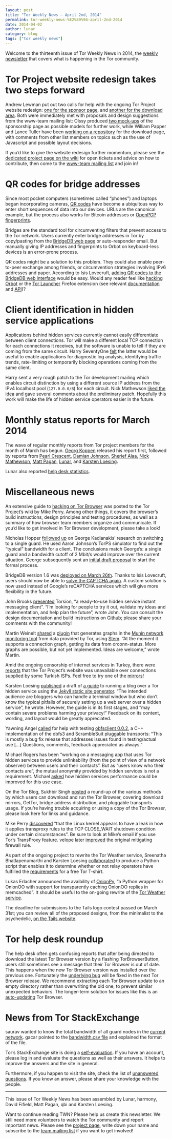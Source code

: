 ```yaml
---
layout: post
title: "Tor Weekly News — April 2nd, 2014"
permalink: tor-weekly-news-%E2%80%94-april-2nd-2014
date: 2014-04-02
author: lunar
category: blog
tags: ["tor weekly news"]
---
```


Welcome to the thirteenth issue of Tor Weekly News in 2014, the [weekly newsletter](https://lists.torproject.org/cgi-bin/mailman/listinfo/tor-news) that covers what is happening in the Tor community.

# Tor Project website redesign takes two steps forward

Andrew Lewman put out two calls for help with the ongoing Tor Project  
website redesign: [one for the sponsor page](https://lists.torproject.org/pipermail/www-team/2014-March/000238.html), and [another for the download area](https://lists.torproject.org/pipermail/www-team/2014-March/000249.html). Both were immediately met with proposals and design suggestions from the www-team mailing list: Olssy produced [two mock-ups](http://tor.harrytuttle.net/) of the sponsorship page as possible models for further work, while William Papper and Lance Tuller have been [working on a repository](https://github.com/wpapper/tor-download-web) for the download page, with comments from other list members on topics such as the use of Javascript and possible layout decisions.

If you’d like to give the website redesign further momentum, please see the [dedicated project page on the wiki](https://trac.torproject.org/projects/tor/wiki/Website) for open tickets and advice on how to contribute, then come to the [www-team mailing list](https://lists.torproject.org/cgi-bin/mailman/listinfo/www-team) and join in!

# QR codes for bridge addresses

Since most pocket computers (sometimes called “phones”) and laptops began incorporating cameras, [QR codes](https://en.wikipedia.org/wiki/QR_code) have become a ubiquitous way to enter short sequences of data into our devices. URLs are the canonical example, but the process also works for Bitcoin addresses or [OpenPGP fingerprints](http://web.monkeysphere.info/monkeysign/).

Bridges are the standard tool for circumventing filters that prevent access to the Tor network. Users currently enter bridge addresses in Tor by copy/pasting from the [BridgeDB web page](https://bridges.torproject.org/) or auto-responder email. But manually giving IP addresses and fingerprints to Orbot on keyboard-less devices is an error-prone process.

QR codes might be a solution to this problem. They could also enable peer-to-peer exchange among friends, or circumvention strategies involving IPv6 addresses and paper. According to Isis Lovecruft, [adding QR codes to the BridgeDB web interface](https://bugs.torproject.org/11345) would be easy. Would any reader feel like [hacking Orbot](https://bugs.torproject.org/5096) or the [Tor Launcher](https://gitweb.torproject.org/tor-launcher.git) Firefox extension (see relevant [documentation](https://developer.mozilla.org/en-US/docs/WebRTC/taking_webcam_photos) and [API](https://developer.mozilla.org/en-US/docs/Web/API/Navigator.getUserMedia))?

# Client identification in hidden service applications

Applications behind hidden services currently cannot easily differentiate between client connections. Tor will make a different local TCP connection for each connections it receives, but the software is unable to tell if they are coming from the same circuit. Harry SeventyOne [felt](https://lists.torproject.org/pipermail/tor-dev/2014-March/006576.html) the latter would be useful to enable applications for diagnostic log analysis, identifying traffic trends, rate-limiting or temporarily blocking operations coming from the same client.

Harry sent a very rough patch to the Tor development mailing which enables circuit distinction by using a different source IP address from the IPv4 localhost pool (`127.0.0.0/8`) for each circuit. Nick Mathewson [liked the idea](https://lists.torproject.org/pipermail/tor-dev/2014-March/006610.html) and gave several comments about the preliminary patch. Hopefully this work will make the life of hidden service operators easier in the future.

# Monthly status reports for March 2014

The wave of regular monthly reports from Tor project members for the month of March has begun. [Georg Koppen](https://lists.torproject.org/pipermail/tor-reports/2014-March/000487.html) released his report first, followed by reports from [Pearl Crescent](https://lists.torproject.org/pipermail/tor-reports/2014-March/000488.html), [Damian Johnson](https://lists.torproject.org/pipermail/tor-reports/2014-March/000489.html), [Sherief Alaa](https://lists.torproject.org/pipermail/tor-reports/2014-April/000490.html), [Nick Mathewson](https://lists.torproject.org/pipermail/tor-reports/2014-April/000491.html), [Matt Pagan](https://lists.torproject.org/pipermail/tor-reports/2014-April/000492.html), [Lunar](https://lists.torproject.org/pipermail/tor-reports/2014-April/000494.html), and [Karsten Loesing](https://lists.torproject.org/pipermail/tor-reports/2014-April/000495.html).

Lunar also reported [help desk statistics](https://lists.torproject.org/pipermail/tor-reports/2014-April/000493.html).

# Miscellaneous news

An extensive guide to [hacking on Tor Browser](https://trac.torproject.org/projects/tor/wiki/doc/TorBrowser/Hacking) was posted to the Tor Project’s wiki by Mike Perry. Among other things, it covers the browser’s build instructions, design principles and testing procedures, as well as a summary of how browser team members organize and communicate. If you’d like to get involved in Tor Browser development, please take a look!

Nicholas Hopper [followed](https://lists.torproject.org/pipermail/tor-dev/2014-March/006563.html) [up](https://lists.torproject.org/pipermail/tor-dev/2014-March/006575.html) on George Kadianakis’ research on switching to a single guard. He used Aaron Johnson’s TorPS simulator to find out the “typical” bandwidth for a client. The conclusions match George’s: a single guard and a bandwidth cutoff of 2 Mbit/s would improve over the current situation. George subsequently sent an [initial draft proposal](https://lists.torproject.org/pipermail/tor-dev/2014-March/006570.html) to start the formal process.

BridgeDB version 1.6 was [deployed on March 26th](https://gitweb.torproject.org/bridgedb.git/commit/f266f32). Thanks to Isis Lovecruft, users should now be able to [solve the CAPTCHA again](https://bugs.torproject.org/10809). A custom solution is now used instead of Google’s reCAPTCHA services which will give more flexibility in the future.

John Brooks [presented](https://lists.torproject.org/pipermail/tor-talk/2014-March/032476.html) Torsion, “a ready-to-use hidden service instant messaging client”. “I’m looking for people to try it out, validate my ideas and implementation, and help plan the future”, wrote John. You can consult the design documentation and build instructions on [Github](https://github.com/special/torsion); please share your comments with the community!

Martin Weinelt [shared](https://lists.torproject.org/pipermail/tor-relays/2014-March/004168.html) a [plugin](https://github.com/mweinelt/munin-tor) that generates graphs in the [Munin network monitoring tool](http://munin-monitoring.org/) from data provided by Tor, using [Stem](https://stem.torproject.org/). “At the moment it supports a connection graph, getting its data from orconn-status. More graphs are possible, but not yet implemented. Ideas are welcome,” wrote Martin.

Amid the ongoing censorship of internet services in Turkey, there were [reports](https://lists.torproject.org/pipermail/tor-talk/2014-March/032487.html) that the Tor Project’s website was unavailable over connections supplied by some Turkish ISPs. Feel free to try one of the [mirrors](https://www.torproject.org/getinvolved/mirrors.html)!

Karsten Loesing [published](https://lists.torproject.org/pipermail/tor-dev/2014-March/006602.html) a draft of [a guide](http://csxeeumg5ynu2rk7.onion/) to running a blog over a Tor hidden service using the [Jekyll static site generator](http://jekyllrb.com/). “The intended audience are bloggers who can handle a terminal window but who don’t know the typical pitfalls of securely setting up a web server over a hidden service”, he wrote. However, the guide is in its first stages, and “may contain severe problems harming your privacy!” Feedback on its content, wording, and layout would be greatly appreciated.

Yawning Angel [called](https://lists.torproject.org/pipermail/tor-dev/2014-March/006592.html) for help with testing [obfsclient 0.0.2](https://github.com/Yawning/obfsclient/archive/v0.0.2.tar.gz), a C++ implementation of the obfs3 and ScrambleSuit pluggable transports: “This is mostly a bug fix release that addresses issues found in testing/actual use […] Questions, comments, feedback appreciated as always.”

Michael Rogers has been “working on a messaging app that uses Tor hidden services to provide unlinkability (from the point of view of a network observer) between users and their contacts”. But as “users know who their contacts are”, the mutual anonymity provided by hidden services is not a requirement. Michael [asked](https://lists.torproject.org/pipermail/tor-dev/2014-March/006572.html) how hidden services performance could be improved for this use case.

On the Tor Blog, Sukhbir Singh [posted](https://blog.torproject.org/blog/ways-get-tor-browser-bundle) a round-up of the various methods by which users can download and run the Tor Browser, covering download mirrors, GetTor, bridge address distribution, and pluggable transports usage. If you’re having trouble acquiring or using a copy of the Tor Browser, please look here for links and guidance.

Mike Perry [discovered](https://lists.torproject.org/pipermail/tor-talk/2014-March/032503.html) “that the Linux kernel appears to have a leak in how it applies transproxy rules to the TCP CLOSE\_WAIT shutdown condition under certain circumstances”. Be sure to look at Mike’s email if you use Tor’s TransProxy feature. velope later [improved](https://lists.torproject.org/pipermail/tor-talk/2014-March/032507.html) the original mitigating firewall rule.

As part of the ongoing project to rewrite the Tor Weather service, Sreenatha Bhatlapenumarthi and Karsten Loesing [collaborated](https://bugs.torproject.org/9889) to produce a Python script that enables it to determine whether or not relay operators have fulfilled the [requirements](https://www.torproject.org/getinvolved/tshirt) for a free Tor T-shirt.

Lukas Erlacher announced the avaibility of [OnionPy](https://lists.torproject.org/pipermail/tor-dev/2014-March/006603.html), “a Python wrapper for OnionOO with support for transparently caching OnionOO replies in memcached”. It should be useful to the on-going rewrite of the [Tor Weather service](https://weather.torproject.org/).

The deadline for submissions to the Tails logo contest passed on March 31st; you can review all of the proposed designs, from the minimalist to the psychedelic, [on the Tails website](https://tails.boum.org/blueprint/logo/).

# Tor help desk roundup

The help desk often gets confusing reports that after being directed to download the latest Tor Browser version by a flashing TorBrowserButton, users still sometimes see a message that their Tor Browser is out of date. This happens when the new Tor Browser version was installed over the previous one. Fortunately the [underlying bug](https://bugs.torproject.org/11242) will be fixed in the next Tor Browser release. We recommend extracting each Tor Browser update to an empty directory rather than overwriting the old one, to prevent similar unexpected behaviors. The longer-term solution for issues like this is an [auto-updating](https://bugs.torproject.org/4234) Tor Browser.

# News from Tor StackExchange

saurav wanted to know the total bandwidth of all guard nodes in the [current network](https://tor.stackexchange.com/q/1824/88). gacar pointed to the [bandwidth.csv file](https://metrics.torproject.org/stats/bandwidth.csv) and explained the format of the file.

Tor’s StackExchange site is doing a [self-evaluation](https://tor.stackexchange.com/review/site-eval). If you have an account, please log in and evaluate the questions as well as their answers. It helps to improve the answers and the site in general.

Furthermore, if you happen to visit the site, check the list of [unanswered questions](https://tor.stackexchange.com/unanswered). If you know an answer, please share your knowledge with the people.

* * *

This issue of Tor Weekly News has been assembled by Lunar, harmony, David Fifield, Matt Pagan, qbi and Karsten Loesing.

Want to continue reading TWN? Please help us create this newsletter. We still need more volunteers to watch the Tor community and report  
important news. Please see the [project page](https://trac.torproject.org/projects/tor/wiki/TorWeeklyNews), write down your name and subscribe to the [team mailing list](https://lists.torproject.org/cgi-bin/mailman/listinfo/news-team) if you want to get involved!

